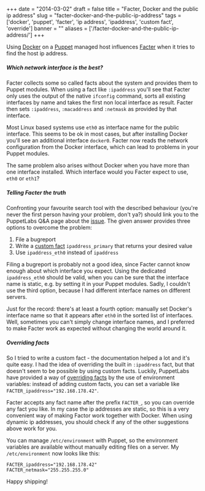 
+++
date = "2014-03-02"
draft = false
title = "Facter, Docker and the public ip address"
slug = "facter-docker-and-the-public-ip-address"
tags = ['docker', 'puppet', 'facter', 'ip address', 'ipaddress', 'custom fact', 'override']
banner = ""
aliases = ['/facter-docker-and-the-public-ip-address/']
+++

Using [Docker](https://www.docker.io/) on a [Puppet](http://puppetlabs.com/) managed host influences [Facter](http://puppetlabs.com/facter) when it tries to find the host ip address.

##### Which network interface is the best?
Facter collects some so called facts about the system and provides them to Puppet modules. When using a fact like `:ipaddress` you'll see that Facter only uses the output of the native `ifconfig` command, sorts all existing interfaces by name and takes the first non local interface as result. Facter then sets `:ipaddress`, `:macaddress` and `:netmask` as provided by that interface.

Most Linux based systems use `eth0` as interface name for the public interface. This seems to be ok in most cases, but after installing Docker you'll see an additional interface `docker0`. Facter now reads the network configuration from the Docker interface, which can lead to problems in your Puppet modules.

The same problem also arises without Docker when you have more than one interface installed. Which interface would you Facter expect to use, `eth0` or `eth1`?

##### Telling Facter the truth

Confronting your favourite search tool with the described behaviour (you're never the first person having your problem, don't ya?) should link you to the PuppetLabs Q&A page about the [issue](https://ask.puppetlabs.com/question/5112/how-to-force-facter-not-to-use-private-ip-address/). The given answer provides three options to overcome the problem:
1. File a bugreport
2. Write a [custom fact](http://docs.puppetlabs.com/guides/custom_facts.html) `ipaddress_primary` that returns your desired value
3. Use `ipaddress_eth0` instead of `ipaddress`

Filing a bugreport is probably not a good idea, since Facter cannot know enough about which interface you expect. Using the dedicated `ipaddress_eth0` should be valid, when you can be sure that the interface name is static, e.g. by setting it in your Puppet modules. Sadly, I couldn't use the third option, because I had different interface names on different servers.

Just for the record: there's at least a fourth option: manually set Docker's interface name so that it appears after `eth0` in the sorted list of interfaces. Well, sometimes you can't simply change interface names, and I preferred to make Facter work as expected without changing the world around it.

##### Overriding facts
So I tried to write a custom fact - the documentation helped a lot and it's quite easy. I had the idea of overriding the built in `:ipaddress` fact, but that doesn't seem to be possible by using custom facts. Luckily, PuppetLabs have provided a way of [overriding facts](http://www.puppetcookbook.com/posts/override-a-facter-fact.html) by the use of environment variables: instead of adding custom facts, you can set a variable like `FACTER_ipaddress="192.168.178.42"`.

Facter accepts any fact name after the prefix `FACTER_`, so you can override any fact you like. In my case the ip addresses are static, so this is a very convenient way of making Factor work together with Docker. When using dynamic ip addresses, you should check if any of the other suggestions above work for you.

You can manage `/etc/environment` with Puppet, so the environment variables are available without manually editing files on a server. My `/etc/environment` now looks like this:
```
FACTER_ipaddress="192.168.178.42"
FACTER_netmask="255.255.255.0"
```
Happy shipping!



